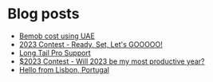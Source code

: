 # Blog posts
<!-- BLOG-POST-LIST:START -->
- [Bemob cost using UAE](https://afflift.com/f/threads/bemob-cost-using-uae.10250/)
- [2023 Contest - Ready, Set, Let&#39;s GOOOOO!](https://afflift.com/f/threads/2023-contest-ready-set-lets-gooooo.10246/)
- [Long Tail Pro Support](https://afflift.com/f/threads/long-tail-pro-support.9859/)
- [$2023 Contest - Will 2023 be my most productive year?](https://afflift.com/f/threads/2023-contest-will-2023-be-my-most-productive-year.10235/)
- [Hello from Lisbon, Portugal](https://afflift.com/f/threads/hello-from-lisbon-portugal.10239/)
<!-- BLOG-POST-LIST:END -->

